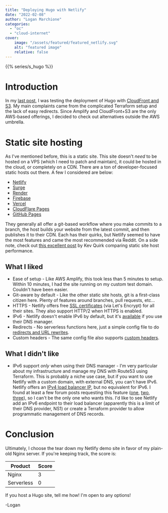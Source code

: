 ```yaml
---
title: "Deploying Hugo with Netlify"
date: "2022-02-08"
author: "Logan Marchione"
categories:
  - "oc"
  - "cloud-internet"
cover:
    image: "/assets/featured/featured_netlify.svg"
    alt: "featured image"
    relative: false
---
```


{{% series/s_hugo %}}

# Introduction

In my [last post](/2021/10/deploying-hugo-with-cloudfront-and-s3/), I was testing the deployment of Hugo with [CloudFront and S3](https://aws.amazon.com/premiumsupport/knowledge-center/cloudfront-serve-static-website/). My main complaints came from the complicated Terraform setup and the lack of easy redirects. Since Amplify and CloudFront+S3 are the only AWS-based offerings, I decided to check out alternatives outside the AWS umbrella.

# Static site hosting

As I've mentioned before, this is a static site. This site doesn't _need_ to be hosted on a VPS (which I need to patch and maintain), it could be hosted in the cloud, or completely on a CDN. There are a ton of developer-focused static hosts out there. A few I considered are below:
* [Netlify](https://www.netlify.com/)
* [Surge](https://surge.sh/)
* [Render](https://render.com/)
* [Firebase](https://firebase.google.com/products/hosting)
* [Vercel](https://vercel.com/)
* [CloudFlare Pages](https://pages.cloudflare.com/)
* [GitHub Pages](https://pages.github.com/)

They generally all offer a git-based workflow where you make commits to a branch, the host builds your website from the latest commit, and then publishes it to their CDN. Each has their quirks, but Netlify seemed to have the most features and came the most recommended via Reddit. On a side note, check out [this excellent post](https://kevq.uk/comparing-static-site-hosts-best-host-for-a-static-site/) by Kev Quirk comparing static site host performance.

## What I liked

* Ease of setup - Like AWS Amplify, this took less than 5 minutes to setup. Within 10 minutes, I had the site running on my custom test domain. Couldn't have been easier.
* Git-aware by default - Like the other static site hosts, git is a first-class citizen here. Plenty of features around branches, pull requests, etc...
* HTTPS - Netlify offers free [SSL certificates](https://docs.netlify.com/domains-https/https-ssl/) (via Let's Encrypt) for all their sites. They also support HTTP/2 when HTTPS is enabled.
* IPv6 - Netlify doesn't enable IPv6 by default, but it's [available](https://docs.netlify.com/domains-https/https-ssl/) if you use their DNS manager.
* Redirects - No serverless functions here, just a simple config file to do [redirects and URL rewrites](https://docs.netlify.com/routing/redirects/).
* Custom headers - The same config file also supports [custom headers](https://docs.netlify.com/routing/headers/).

## What I didn't like

* IPv6 support _only_ when using their DNS manager - I'm very particular about my infrastructure and manage my DNS with Route53 using Terraform. This is probably a niche use case, but if you want to use Netlify with a custom domain, with external DNS, you can't have IPv6. Netlify offers an [IPv4 load balancer IP](https://docs.netlify.com/domains-https/custom-domains/configure-external-dns/#configure-an-apex-domain), but no equivalent for IPv6. I found at least a few forum posts requesting this feature ([one](https://answers.netlify.com/t/aaaa-ipv6-record-for-apex-domains/11872), [two](https://answers.netlify.com/t/ipv6-address-for-netlify-load-balancer/8768), [three](https://answers.netlify.com/t/ipv6-endpoint-for-main-load-balancer/667)), so I can't be the only one who wants this. I'd like to see Netlify add an IPv6 endpoint to their load balancer (apparently this is a limit of their DNS provider, NS1) or create a Terraform provider to allow programmatic management of DNS records.

# Conclusion

Ultimately, I choose the tear down my Netlify demo site in favor of my plain-old Nginx server. If you're keeping track, the score is:

| Product     | Score |
| ----------- | ----- |
| Nginx       | 3     |
| Serverless  | 0     |

If you host a Hugo site, tell me how! I'm open to any options!

\-Logan
